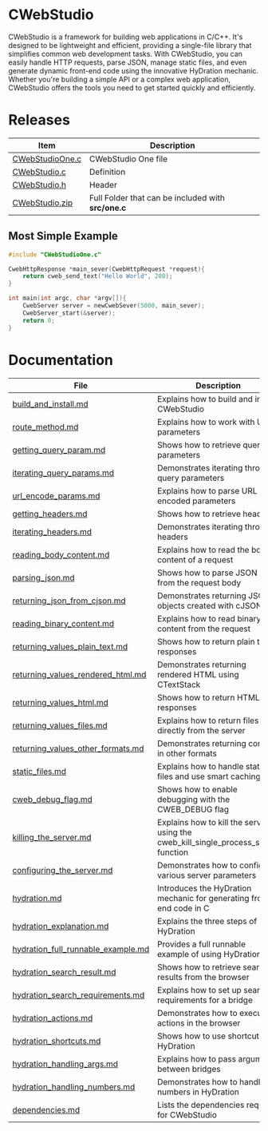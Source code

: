 # CWebStudio

CWebStudio is a framework for building web applications in C/C++. It's designed to be lightweight and efficient, providing a single-file library that simplifies common web development tasks. With CWebStudio, you can easily handle HTTP requests, parse JSON, manage static files, and even generate dynamic front-end code using the innovative HyDration mechanic. Whether you're building a simple API or a complex web application, CWebStudio offers the tools you need to get started quickly and efficiently.

# Releases

| Item | Description |
|------|-------------|
|[CWebStudioOne.c](https://github.com/OUIsolutions/CWebStudio/releases/download/4.0.0/CWebStudioOne.c)| CWebStudio One file |
|[CWebStudio.c](https://github.com/OUIsolutions/CWebStudio/releases/download/4.0.0/CWebStudio.c)| Definition|
|[CWebStudio.h](https://github.com/OUIsolutions/CWebStudio/releases/download/4.0.0/CWebStudio.h)| Header|
|[CWebStudio.zip](https://github.com/OUIsolutions/CWebStudio/releases/download/4.0.0/CWebStudio.zip)| Full Folder that can be included with **src/one.c**|

## Most Simple Example

~~~c
#include "CWebStudioOne.c"

CwebHttpResponse *main_sever(CwebHttpRequest *request){
    return cweb_send_text("Hello World", 200);
}

int main(int argc, char *argv[]){
    CwebServer server = newCwebSever(5000, main_sever);
    CwebServer_start(&server);
    return 0;
}
~~~

# Documentation

| File | Description |
|------|-------------|
|[build_and_install.md](docs/build_and_install.md)| Explains how to build and install CWebStudio |
| [route_method.md](docs/route_method.md) | Explains how to work with URL parameters |
| [getting_query_param.md](docs/getting_query_param.md) | Shows how to retrieve query parameters |
| [iterating_query_params.md](docs/iterating_query_params.md) | Demonstrates iterating through query parameters |
| [url_encode_params.md](docs/url_encode_params.md) | Explains how to parse URL encoded parameters |
| [getting_headers.md](docs/getting_headers.md) | Shows how to retrieve headers |
| [iterating_headers.md](docs/iterating_headers.md) | Demonstrates iterating through headers |
| [reading_body_content.md](docs/reading_body_content.md) | Explains how to read the body content of a request |
| [parsing_json.md](docs/parsing_json.md) | Shows how to parse JSON data from the request body |
| [returning_json_from_cjson.md](docs/returning_json_from_cjson.md) | Demonstrates returning JSON objects created with cJSON |
| [reading_binary_content.md](docs/reading_binary_content.md) | Explains how to read binary content from the request |
| [returning_values_plain_text.md](docs/returning_values_plain_text.md) | Shows how to return plain text responses |
| [returning_values_rendered_html.md](docs/returning_values_rendered_html.md) | Demonstrates returning rendered HTML using CTextStack |
| [returning_values_html.md](docs/returning_values_html.md) | Shows how to return HTML responses |
| [returning_values_files.md](docs/returning_values_files.md) | Explains how to return files directly from the server |
| [returning_values_other_formats.md](docs/returning_values_other_formats.md) | Demonstrates returning content in other formats |
| [static_files.md](docs/static_files.md) | Explains how to handle static files and use smart caching |
| [cweb_debug_flag.md](docs/cweb_debug_flag.md) | Shows how to enable debugging with the CWEB_DEBUG flag |
| [killing_the_server.md](docs/killing_the_server.md) | Explains how to kill the server using the cweb_kill_single_process_server function |
| [configuring_the_server.md](docs/configuring_the_server.md) | Demonstrates how to configure various server parameters |
| [hydration.md](docs/hydration.md) | Introduces the HyDration mechanic for generating front-end code in C |
| [hydration_explanation.md](docs/hydration_explanation.md) | Explains the three steps of HyDration |
| [hydration_full_runnable_example.md](docs/hydration_full_runnable_example.md) | Provides a full runnable example of using HyDration |
| [hydration_search_result.md](docs/hydration_search_result.md) | Shows how to retrieve search results from the browser |
| [hydration_search_requirements.md](docs/hydration_search_requirements.md) | Explains how to set up search requirements for a bridge |
| [hydration_actions.md](docs/hydration_actions.md) | Demonstrates how to execute actions in the browser |
| [hydration_shortcuts.md](docs/hydration_shortcuts.md) | Shows how to use shortcuts in HyDration |
| [hydration_handling_args.md](docs/hydration_handling_args.md) | Explains how to pass arguments between bridges |
| [hydration_handling_numbers.md](docs/hydration_handling_numbers.md) | Demonstrates how to handle numbers in HyDration |
|[dependencies.md](docs/dependencies.md)| Lists the dependencies required for CWebStudio |